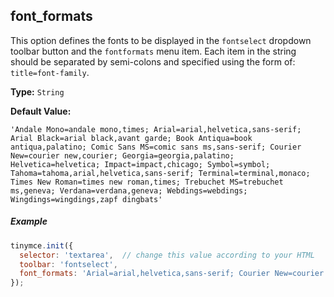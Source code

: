## font_formats

This option defines the fonts to be displayed in the `fontselect` dropdown toolbar button and the `fontformats` menu item. Each item in the string should be separated by semi-colons and specified using the form of: `title=font-family`.

**Type:** `String`

**Default Value:**

  `'Andale Mono=andale mono,times; Arial=arial,helvetica,sans-serif; Arial Black=arial black,avant garde; Book Antiqua=book antiqua,palatino; Comic Sans MS=comic sans ms,sans-serif; Courier New=courier new,courier; Georgia=georgia,palatino; Helvetica=helvetica; Impact=impact,chicago; Symbol=symbol; Tahoma=tahoma,arial,helvetica,sans-serif; Terminal=terminal,monaco; Times New Roman=times new roman,times; Trebuchet MS=trebuchet ms,geneva; Verdana=verdana,geneva; Webdings=webdings; Wingdings=wingdings,zapf dingbats'`

##### Example

```js
tinymce.init({
  selector: 'textarea',  // change this value according to your HTML
  toolbar: 'fontselect',
  font_formats: 'Arial=arial,helvetica,sans-serif; Courier New=courier new,courier,monospace; AkrutiKndPadmini=Akpdmi-n'
});
```
